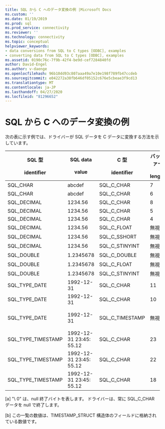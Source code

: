 ```yaml
---
title: SQL から C へのデータ変換の例 |Microsoft Docs
ms.custom: ''
ms.date: 01/19/2019
ms.prod: sql
ms.prod_service: connectivity
ms.reviewer: ''
ms.technology: connectivity
ms.topic: conceptual
helpviewer_keywords:
- data conversions from SQL to C types [ODBC], examples
- converting data from SQL to C types [ODBC], examples
ms.assetid: 0190c76c-7f9b-42f4-be9d-cef7284840fd
author: David-Engel
ms.author: v-daenge
ms.openlocfilehash: 96b10dd93c807aaa49a7e10e198f789fb47ccdeb
ms.sourcegitcommit: e042272a38fb646df05152c676e5cbeae3f9cd13
ms.translationtype: MT
ms.contentlocale: ja-JP
ms.lasthandoff: 04/27/2020
ms.locfileid: "81296652"
---
```

# <a name="sql-to-c-data-conversion-examples"></a>SQL から C へのデータ変換の例

次の表に示す例では、ドライバーが SQL データを C データに変換する方法を示しています。  
  
|SQL 型<br /><br /> identifier|SQL data<br /><br /> value|C 型<br /><br /> identifier|バッファー<br /><br /> length|**TargetValuePtr*|SQLSTATE|  
|-----------------------------|------------------------|---------------------------|-----------------------|------------------------|--------------|  
|SQL_CHAR|abcdef|SQL_C_CHAR|7|abcdef\0 [a]|該当なし|  
|SQL_CHAR|abcdef|SQL_C_CHAR|6|abcde\0 [a]|01004|  
|SQL_DECIMAL|1234.56|SQL_C_CHAR|8|1234.56 \ 0 [a]|該当なし|  
|SQL_DECIMAL|1234.56|SQL_C_CHAR|5|1234 \ 0 [a]|01004|  
|SQL_DECIMAL|1234.56|SQL_C_CHAR|4|----|22003|  
|SQL_DECIMAL|1234.56|SQL_C_FLOAT|無視|1234.56|該当なし|  
|SQL_DECIMAL|1234.56|SQL_C_SSHORT|無視|1234|01S07|  
|SQL_DECIMAL|1234.56|SQL_C_STINYINT|無視|----|22003|  
|SQL_DOUBLE|1.2345678|SQL_C_DOUBLE|無視|1.2345678|該当なし|  
|SQL_DOUBLE|1.2345678|SQL_C_FLOAT|無視|1.234567|該当なし|  
|SQL_DOUBLE|1.2345678|SQL_C_STINYINT|無視|1|該当なし|  
|SQL_TYPE_DATE|1992-12-31|SQL_C_CHAR|11|1992-12-31 \ 0 [a]|該当なし|  
|SQL_TYPE_DATE|1992-12-31|SQL_C_CHAR|10|-----|22003|  
|SQL_TYPE_DATE|1992-12-31|SQL_C_TIMESTAMP|無視|1992、12、31、0、0、0、0 [b]|該当なし|  
|SQL_TYPE_TIMESTAMP|1992-12-31 23:45: 55.12|SQL_C_CHAR|23|1992-12-31 23:45: 55.12 \ 0 [a]|該当なし|  
|SQL_TYPE_TIMESTAMP|1992-12-31 23:45: 55.12|SQL_C_CHAR|22|1992-12-31 23:45: 55.1 \ 0 [a]|01004|  
|SQL_TYPE_TIMESTAMP|1992-12-31 23:45: 55.12|SQL_C_CHAR|18|----|22003|  
  
 [a] "\ 0" は、null 終了バイトを表します。 ドライバーは、常に SQL_C_CHAR データを null で終了します。  
  
 [b] この一覧の数値は、TIMESTAMP_STRUCT 構造体のフィールドに格納されている数値です。
